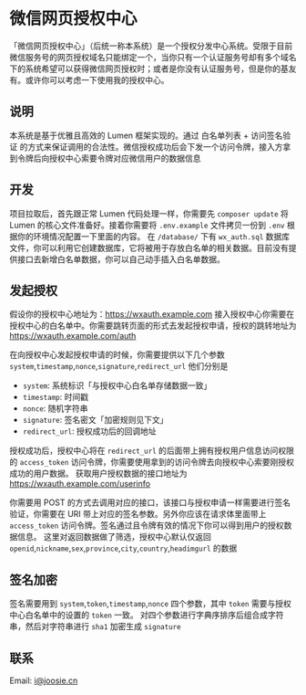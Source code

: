 # 微信网页授权中心


「微信网页授权中心」（后统一称本系统）是一个授权分发中心系统。受限于目前微信服务号的网页授权域名只能绑定一个，当你只有一个认证服务号却有多个域名下的系统希望可以获得微信网页授权时；或者是你没有认证服务号，但是你的基友有。或许你可以考虑一下使用我的授权中心。

## 说明

本系统是基于优雅且高效的 Lumen 框架实现的。通过 白名单列表 + 访问签名验证 的方式来保证调用的合法性。微信授权成功后会下发一个访问令牌，接入方拿到令牌后向授权中心索要令牌对应微信用户的数据信息

## 开发

项目拉取后，首先跟正常 Lumen 代码处理一样，你需要先 `composer update` 将 Lumen 的核心文件准备好。接着你需要将 `.env.example` 文件拷贝一份到 `.env` 根据你的环境情况配置一下里面的内容。
在 `/database/` 下有 `wx_auth.sql` 数据库文件，你可以利用它创建数据库，它将被用于存放白名单的相关数据。目前没有提供接口去新增白名单数据，你可以自己动手插入白名单数据。

## 发起授权

假设你的授权中心地址为：https://wxauth.example.com
接入授权中心你需要在授权中心的白名单中。你需要跳转页面的形式去发起授权申请，授权的跳转地址为 https://wxauth.example.com/auth


在向授权中心发起授权申请的时候，你需要提供以下几个参数
`system`,`timestamp`,`nonce`,`signature`,`redirect_url`
他们分别是

- `system`: 系统标识「与授权中心白名单存储数据一致」
- `timestamp`: 时间戳
- `nonce`: 随机字符串
- `signature`: 签名密文「加密规则见下文」
- `redirect_url`: 授权成功后的回调地址

授权成功后，授权中心将在 `redirect_url` 的后面带上拥有授权用户信息访问权限的 `access_token` 访问令牌，你需要使用拿到的访问令牌去向授权中心索要刚授权成功的用户数据。
获取用户授权数据的接口地址为 https://wxauth.example.com/userinfo

你需要用 POST 的方式去调用对应的接口，该接口与授权申请一样需要进行签名验证，你需要在 URI 带上对应的签名参数。另外你应该在请求体里面带上 `access_token` 访问令牌。签名通过且令牌有效的情况下你可以得到用户的授权数据信息。
这里对返回数据做了筛选，授权中心默认仅返回 `openid`,`nickname`,`sex`,`province`,`city`,`country`,`headimgurl` 的数据

## 签名加密

签名需要用到 `system`,`token`,`timestamp`,`nonce` 四个参数，其中 `token` 需要与授权中心白名单中的设置的 `token` 一致。
对四个参数进行字典序排序后组合成字符串，然后对字符串进行 `sha1` 加密生成 `signature`

## 联系

Email: i@joosie.cn